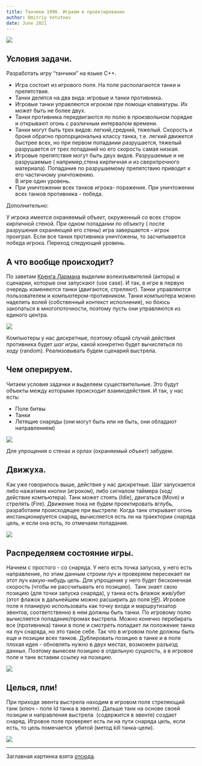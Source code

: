 ```yaml
---
title: Танчики 1990. Играем в проектирование
author: Dmitriy Vetutnev
date: June 2021
---
```


![](tank-1990/nes_tank_1990.png)

## Условия задачи.

Разработать игру “танчики” на языке С++.

- Игра состоит из игрового поля. На поле располагаются танки и препятствия.
- Танки делятся на два вида: игровые и танки противника.
- Игровые танки управляются игроком при помощи клавиатуры. Их может быть не более двух.
- Танки противника передвигаются по полю в произвольном порядке и открывают огонь с различным интервалом времени.
- Танки могут быть трех видов: легкий,средний, тяжелый. Скорость и броня обратно пропорциональна классу танка, т.е. легкий движется быстрее всех, но при первом попадании разрушается, тяжелый разрушается от трех попаданий но его скорость самая низкая.
- Игровые препятствия могут быть двух видов. Разрушаемые и не разрушаемые ( например,стена кирпичная и из сверхпрочного материала). Попадание по разрушаемому препятствию приводит к его частичному уничтожению.  
    В игре один уровень.
- При уничтожении всех танков игрока- поражение. При уничтожении всех танков противника - победа.

Дополнительно:

У игрока имеется охраняемый объект, окруженный со всех сторон кирпичной стеной. При одном попадании по объекту ( после разрушения охраняющей его стены) игра завершается - игрок проиграл. Если все танки противника уничтожены, то засчитывается победа игрока. Переход следующий уровень.

## А что вообще происходит?

По заветам [Кренга Лармана](http://www.williamspublishing.com/Books/978-5-8459-1185-8.html?ref=kysa.me) выделим волеизъявителей (акторы) и сценарии, которые они запускают (use case). И так, в игре в первую очередь изменяются танки (двигаются, стреляют). Танки управляются пользователем и компьютером-противником. Танки компьютера можно наделить волей (собственный контекст исполнения), но боюсь закопаться в многопоточности, поэтому пусть они управляются из единого центра.

![](tank-1990/tank-1990-use-case.jpg)

Компьютеры у нас дискретные, поэтому общий случай действия противника будет _шаг игры_, какой конкретно будет вычисляться по ходу (random). Реализовывать будем сценарий выстрела.

## Чем оперируем.

Читаем условия задачки и выделяем существительные. Это будут объекты между которыми происходит взаимодействия. И так, у нас есть:

- Поле битвы
- Танки
- Летящие снаряды (они могут быть или не быть, они обладают направлением)

![](tank-1990/tank-1990-objects.jpg)

Для упрощения о стенах и орлах (охраняемый объект) забудем.

## Движуха.

Как уже говорилось выше, действия у нас дискретные. Шаг запускается либо нажатием кнопки (игроком), либо сигналом таймера (ход/действие компьютера). Танк может стоять (Idle), двигаться (Move) и стрелять (Fire). Движение пока не будем проектировать вглубь, разработаем происходящее при выстреле. Когда танк открывает огонь инстанционируется снаряд, вычисляется есть ли на траектории снаряда цель, и если она есть, то отмечаем попадание.

![](tank-1990/tank-1990-activity.jpg)

## Распределяем состояние игры.

Начнем с простого - со снаряда. У него есть точка запуска, у него есть направление, по этим данным строим луч и проверяем пересекает ли этот луч какую-нибудь цель. Для упрощения у него будет бесконечная скорость (чтобы не рассчитывать его позицию).  Танк знает свою позицию (для точки запуска снаряда), у танка есть флажок жив/убит (этот флажок в дальнейшем можно расширить до поля [HP](https://en.wikipedia.org/wiki/Health_\(game_terminology\)?ref=kysa.me)). Игровое поле я планирую использовать как точку входа и маршрутизатор эвентов, соответственно в нем должны быть танки. По игровому полю вычисляется попадание/промах выстрела. Можно конечно перебирать все (противника) танки в поле и смотреть попадает ли положение танка на луч снаряда, но это такое себе. Так что в игровом поле должны быть еще и позиции всех танков. Дублировать позицию в танке и в поле плохая идея - обновлять нужно в двух местах, возможен разъезд данных. Поэтому вынесем позицию в отдельную сущность, а в игровое поле и танк вставим ссылку на позицию.

![](tank-1990/tank-1990-classes.jpg)

## Целься, пли!

При приходе эвента выстрела находим в игровом поле стреляющий танк (ключ - поле Id танка в эвенте). Дальше танк на основе своей позиции и направления выстрела  (содержится в эвенте) создает снаряд. Игровое поле проверяет есть ли на пути снаряда цель, если есть, то цель помечается  убитой (метод kill танка-цели).

![](tank-1990/tank-1990-sequence.jpg)

---

Заглавная картинка взята [отсюда](https://playminigames.ru/en/game/tank-1990?ref=kysa.me).